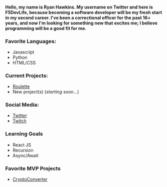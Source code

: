 #### Hello, my name is Ryan Hawkins. My username on Twitter and here is **F5DevLife**, because becoming a software developer will be my fresh start in my second career. I've been a correctional officer for the past 16+ years, and now I'm looking for something new that excites me; I believe programming will be a good fit for me.

### Favorite Languages:
- Javascript
- Python
- HTML/CSS


### Current Projects:
- [Roulette](https://f5devlife.github.io/Roulette/)
- New project(s) (_starting soon..._)


### Social Media:
- [Twitter](https://twitter.com/f5devlife)
- [Twitch](https://www.twitch.tv/ryankhawkins)


### Learning Goals
- React JS
- Recursion
- Async/Await


### Favorite MVP Projects
- [CryptoConverter](https://github.com/F5DevLife/JS-CryptoConverter)
